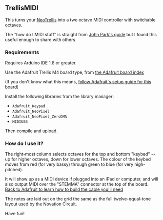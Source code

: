 ## TrellisMIDI

This turns your [NeoTrellis](https://www.adafruit.com/product/4020) into a two octave MIDI controller with switchable octaves.

The "how do I MIDI stuff" is straight from [John Park's guide](https://learn.adafruit.com/trellis-m4-midi-keypad-and-tilt-controller) but I found this useful enough to share with others.

### Requirements

Requires Arduino IDE 1.8 or greater.

Use the Adafruit Trellis M4 board type, from [the Adafruit board index](https://adafruit.github.io/arduino-board-index/package_adafruit_index.json)

(If you don't know what this means, [follow Adafruit's setup guide for this board](https://learn.adafruit.com/adafruit-neotrellis-m4/setup))

Install the following libraries from the library manager:

* `Adafruit_Keypad`
* `Adafruit_NeoPixel`
* `Adafruit_NeoPixel_ZeroDMA`
* `MIDIUSB`

Then compile and upload.

### How do I use it?

The right-most column selects octaves for the top and bottom "keybed" -- up for higher octaves, down for lower octaves. The colour of the keybed moves from red (for very bassy) through green to blue (for very high-pitched).

It will show up as a MIDI device if plugged into an iPad or computer, and will also output MIDI over the "STEMMA" connector at the top of the board. [Back to Adafruit to learn how to build the cable you'll need](https://learn.adafruit.com/classic-midi-synth-control-with-trellis-m4)

The notes are laid out on the grid the same as the full twelve-equal-tone layout used by the Novation Circuit.

Have fun!
